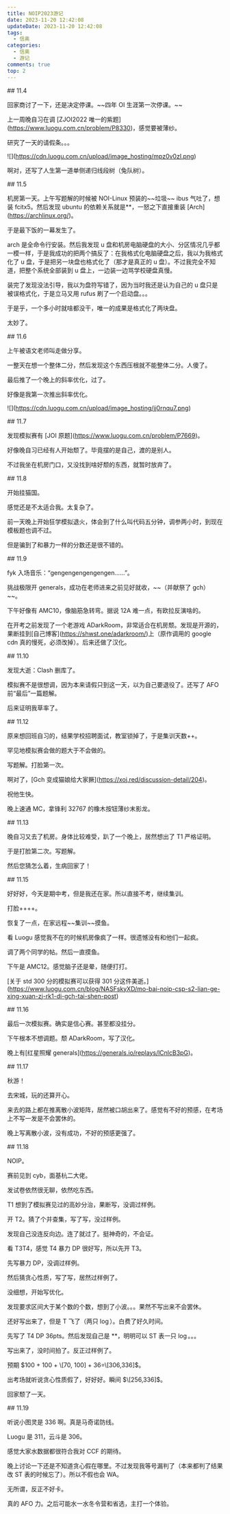 ```yaml
---
title: NOIP2023游记
date: 2023-11-20 12:42:08
updateDate: 2023-11-20 12:42:08
tags:
  - 信奥
categories:
  - 信奥
  - 游记
comments: true
top: 2
---
```



\## 11.4



回家商讨了一下，还是决定停课。\~\~四年 OI 生涯第一次停课。\~\~



上一周晚自习在调 \[ZJOI2022 唯一的紫题](https://www.luogu.com.cn/problem/P8330)，感觉要被薄纱。



研究了一天的请假条。。。



!\[](https://cdn.luogu.com.cn/upload/image_hosting/mpz0v0zl.png)



啊对，还写了人生第一道单侧递归线段树（兔队树）。



\## 11.5



机房第一天。上午写题解的时候被 NOI-Linux 预装的\~\~垃圾\~\~ ibus 气吐了，想装 fcitx5。然后发现 ubuntu 的依赖关系就是\*\*，一怒之下直接重装 \[$\text{Arch}$](https://archlinux.org/)。



于是最下饭的一幕发生了。



arch 是全命令行安装。然后我发现 u 盘和机房电脑硬盘的大小、分区情况几乎都一模一样，于是我成功的把两个搞反了：在我格式化电脑硬盘之后，我以为我格式化了 u 盘，于是把另一块盘也格式化了（那才是真正的 u 盘）。不过我完全不知道，把整个系统全部装到 u 盘上，一边装一边骂学校硬盘真慢。



装完了发现没法引导，我以为盘符写错了，因为当时我还是认为自己的 u 盘只是被误格式化，于是立马又用 rufus 刷了一个启动盘。。。



于是乎，一个多小时就啥都没干，唯一的成果是格式化了两块盘。



太妙了。



\## 11.6



上午被语文老师叫走做分享。



一整天在想一个整体二分，然后发现这个东西压根就不能整体二分。人傻了。



最后推了一个晚上的斜率优化，过了。



好像是我第一次推出斜率优化。



!\[](https://cdn.luogu.com.cn/upload/image_hosting/jj0rnqu7.png)



\## 11.7



发现模拟赛有 \[JOI 原题](https://www.luogu.com.cn/problem/P7669)。



好像晚自习已经有人开始颓了。毕竟摆的是自己，渡的是别人。



不过我坐在机房门口，又没找到啥好颓的东西，就暂时放弃了。



\## 11.8



开始挂猫国。



感觉还是不太适合我。太复杂了。



前一天晚上开始狂学模拟退火，体会到了什么叫代码五分钟，调参两小时，到现在模板题也调不过。



但是骗到了和暴力一样的分数还是很不错的。



\## 11.9



fyk 入场音乐：“gengengengengengen……”。



挑战极限开 generals，成功在老师进来之前见好就收，\~\~（并献祭了 gch）\~\~。



下午好像有 AMC10，像脑筋急转弯。据说 12A 难一点，有欧拉反演啥的。



在开考之前发现了一个老游戏 ADarkRoom，非常适合在机房颓。发现是开源的，果断挂到\[自己博客](https://shwst.one/adarkroom/)上（原作调用的 google cdn 真的慢死，必须改掉）。后来还做了汉化。





\## 11.10



发现大逝：Clash 删库了。



模拟赛不是很想调，因为本来请假只到这一天，以为自己要退役了。还写了 AFO 前“最后”一篇题解。



后来证明我草率了。



\## 11.12



原来想回班自习的，结果学校招聘面试，教室锁掉了，于是集训天数++。



罕见地模拟赛会做的题大于不会做的。



写题解。打脸第一次。



啊对了，\[Gch 变成猫娘给大家撅](https://xoj.red/discussion-detail/204)。



祝他生快。



晚上速通 MC，拿锋利 32767 的橡木按钮薄纱末影龙。



\## 11.13



晚自习又去了机房。身体比较难受，趴了一个晚上，居然想出了 T1 严格证明。



于是打脸第二次。写题解。



然后您猜怎么着，生病回家了！



\## 11.15



好好好，今天是期中考，但是我还在家。所以直接不考，继续集训。



打脸++++。



恢复了一点，在家远程\~\~集训\~\~摸鱼。



看 Luogu 感觉我不在的时候机房像疯了一样。很遗憾没有和他们一起疯。



调了两个同学的帖。然后一直摸鱼。



下午是 AMC12。感觉脑子还是晕，随便打打。



\[关于 std 300 分的模拟赛可以获得 301 分这件美逝。](https://www.luogu.com.cn/blog/NASFskyXD/mo-bai-noip-csp-s2-lian-ge-xing-xuan-zj-rk1-di-gch-tai-shen-post)



\## 11.16



最后一次模拟赛。确实是信心赛。甚至都没挂分。



下午根本不想调题。颓 ADarkRoom，写了汉化。



晚上有\[红星照耀 generals](https://generals.io/replays/lCnlcB3pG)。





\## 11.17



秋游！



去宋城，玩的还算开心。



来去的路上都在推离散小波矩阵，居然被口胡出来了。感觉有不好的预感，在考场上不写一发是不会罢休的。



晚上写离散小波，没有成功，不好的预感更强了。



\## 11.18



NOIP。



赛前见到 cyb，面基杭二大佬。



发试卷依然很无聊，依然吃东西。



T1 想到了模拟赛见过的高妙分治，果断写，没调过样例。



开 T2。猜了个并查集，写了写，没过样例。



发现自己没连反向边。连了就过了。挺神奇的，不会证。



看 T3T4，感觉 T4 暴力 DP 很好写，所以先开 T3。



先写暴力 DP，没调过样例。



然后猜贪心性质，写了写，居然过样例了。



没细想，开始写优化。



发现要求区间大于某个数的个数，想到了小波。。。果然不写出来不会罢休。



还好写出来了，但是 T 飞了（两只 $\log$）。白费了好久时间。



先写了 T4 DP 36pts。然后发现自己是 \*\*，明明可以 ST 表一只 $\log$。。。



写出来了，没时间拍了。反正过样例了。



预期 $100 + 100 + \[70, 100] + 36=\[306,336]$。



出考场就听说贪心性质假了，好好好。瞬间 $\[256,336]$。



回家颓了一天。



\## 11.19



听说小图灵是 $336$ 啊。真是马奇诺防线。



Luogu 是 $311$，云斗是 $306$。



感觉大家水数据都很符合我对 CCF 的期待。



晚上讨论一下还是不知道贪心假在哪里。不过发现我等号漏判了（本来都判了结果改 ST 表的时候忘了）。所以不假也会 WA。



无所谓，反正不好卡。



真的 AFO 力。之后可能水一水冬令营和省选，主打一个体验。